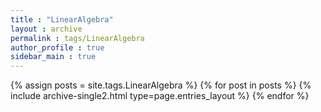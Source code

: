 ```yaml
---
title : "LinearAlgebra"
layout : archive
permalink : tags/LinearAlgebra
author_profile : true
sidebar_main : true
---
```


{% assign posts = site.tags.LinearAlgebra %}
{% for post in posts %} {% include archive-single2.html type=page.entries_layout %} {% endfor %}